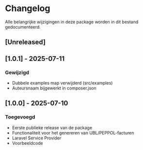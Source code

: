 # Changelog

Alle belangrijke wijzigingen in deze package worden in dit bestand gedocumenteerd.

## [Unreleased]

## [1.0.1] - 2025-07-11
### Gewijzigd
- Dubbele examples map verwijderd (src/examples)
- Auteursnaam bijgewerkt in composer.json

## [1.0.0] - 2025-07-10
### Toegevoegd
- Eerste publieke release van de package
- Functionaliteit voor het genereren van UBL/PEPPOL-facturen
- Laravel Service Provider
- Voorbeeldcode
